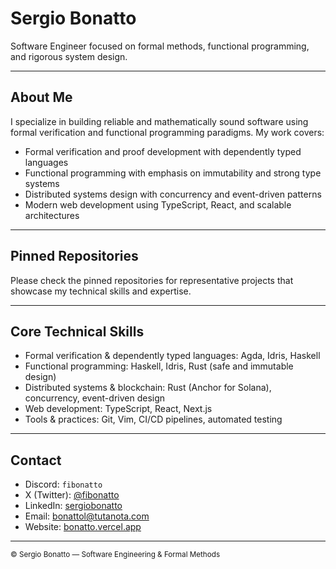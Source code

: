 # Sergio Bonatto

Software Engineer focused on formal methods, functional programming, and rigorous system design.

---

## About Me

I specialize in building reliable and mathematically sound software using formal verification and functional programming paradigms. My work covers:

- Formal verification and proof development with dependently typed languages  
- Functional programming with emphasis on immutability and strong type systems  
- Distributed systems design with concurrency and event-driven patterns  
- Modern web development using TypeScript, React, and scalable architectures

---

## Pinned Repositories

Please check the pinned repositories for representative projects that showcase my technical skills and expertise.

---

## Core Technical Skills

- Formal verification & dependently typed languages: Agda, Idris, Haskell  
- Functional programming: Haskell, Idris, Rust (safe and immutable design)  
- Distributed systems & blockchain: Rust (Anchor for Solana), concurrency, event-driven design  
- Web development: TypeScript, React, Next.js  
- Tools & practices: Git, Vim, CI/CD pipelines, automated testing

---

## Contact

- Discord: `fibonatto`  
- X (Twitter): [@fibonatto](https://twitter.com/fibonatto)  
- LinkedIn: [sergiobonatto](https://www.linkedin.com/in/sergiobonatto)  
- Email: bonattol@tutanota.com  
- Website: [bonatto.vercel.app](https://bonatto.vercel.app)

---

<sub>© Sergio Bonatto — Software Engineering & Formal Methods</sub>

